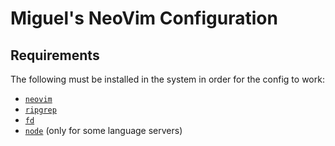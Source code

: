 # Miguel's NeoVim Configuration

## Requirements

The following must be installed in the system in order for the config to work:

- [`neovim`](https://github.com/neovim/neovim)
- [`ripgrep`](https://github.com/BurntSushi/ripgrep)
- [`fd`](https://github.com/sharkdp/fd)
- [`node`](https://github.com/nodejs/node) (only for some language servers)
